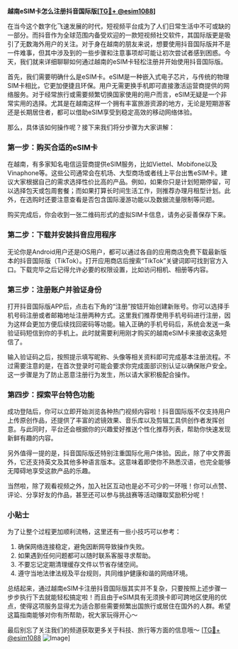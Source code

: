 **越南eSIM卡怎么注册抖音国际版[[TG💪+ @esim1088](https://t.me/s/esim1088)]**

在当今这个数字化飞速发展的时代，短视频平台成为了人们日常生活中不可或缺的一部分。而抖音作为全球范围内备受欢迎的一款短视频社交软件，其国际版更是吸引了无数海外用户的关注。对于身在越南的朋友来说，想要使用抖音国际版并不是一件难事，但其中涉及到的一些步骤和注意事项却可能让初次尝试者感到困惑。今天，我们就来详细聊聊如何通过越南的eSIM卡轻松注册并开始使用抖音国际版。

首先，我们需要明确什么是eSIM卡。eSIM是一种嵌入式电子芯片，与传统的物理SIM卡相比，它更加便捷且环保。用户无需更换手机即可直接激活运营商提供的网络服务。对于经常旅行或需要频繁切换国家使用的用户而言，eSIM无疑是一个非常实用的选择。尤其是在越南这样一个拥有丰富旅游资源的地方，无论是短期游客还是长期居住者，都可以借助eSIM享受到稳定高效的移动网络体验。

那么，具体该如何操作呢？接下来我们将分步骤为大家讲解：

### 第一步：购买合适的eSIM卡

在越南，有多家知名电信运营商提供eSIM服务，比如Viettel、Mobifone以及Vinaphone等。这些公司通常会在机场、大型商场或者线上平台出售eSIM卡。建议大家根据自己的需求选择性价比高的产品。例如，如果你只是计划短期停留，可以选择包天或包周套餐；而如果打算长时间生活工作，则推荐办理月租型计划。此外，在选购时还要注意查看是否包含国际漫游功能以及数据流量限制等问题。

购买完成后，你会收到一张二维码形式的虚拟SIM卡信息，请务必妥善保存下来。

### 第二步：下载并安装抖音应用程序

无论你是Android用户还是iOS用户，都可以通过各自的应用商店免费下载最新版本的抖音国际版（TikTok）。打开应用商店后搜索“TikTok”关键词即可找到官方入口。下载完毕之后记得允许必要的权限设置，比如访问相机、相册等内容。

### 第三步：注册账户并验证身份

打开抖音国际版APP后，点击右下角的“注册”按钮开始创建新账号。你可以选择手机号码注册或者邮箱地址注册两种方式。这里我们推荐使用手机号码进行注册，因为这样会更加方便后续找回密码等功能。输入正确的手机号码后，系统会发送一条验证码短信到你的手机上。此时就需要利用刚才购买的越南eSIM卡来接收这条短信了。

输入验证码之后，按照提示填写昵称、头像等相关资料即可完成基本注册流程。不过需要注意的是，在首次登录时可能会要求你完成面部识别认证以确保账户安全。这一步骤是为了防止恶意注册行为发生，所以请大家积极配合操作。

### 第四步：探索平台特色功能

成功登陆后，你可以立即开始浏览各种热门视频内容啦！抖音国际版不仅支持用户上传原创作品，还提供了丰富的滤镜效果、音乐库以及剪辑工具供创作者发挥创意。与此同时，平台还会根据你的兴趣爱好推送个性化推荐列表，帮助你快速发现新鲜有趣的内容。

另外值得一提的是，抖音国际版还特别注重国际化用户体验。因此，除了中文界面外，它还支持英文及其他多种语言版本。这意味着即使你不熟悉汉语，也完全能够无障碍地享受这款产品的乐趣。

当然啦，除了观看视频之外，加入社区互动也是必不可少的一环哦！你可以点赞、评论、分享好友的作品，甚至还可以参与挑战赛等活动赚取奖励积分呢！

### 小贴士

为了让整个过程更加顺利流畅，这里还有一些小技巧可以参考：
1. 确保网络连接稳定，避免因断网导致操作失败。
2. 如果遇到任何问题都可以随时联系客服寻求帮助。
3. 不要忘记定期清理缓存文件以节省存储空间。
4. 遵守当地法律法规及平台规则，共同维护健康和谐的网络环境。

总结起来，通过越南eSIM卡注册抖音国际版其实并不复杂，只要按照上述步骤一步步执行下去就能轻松搞定啦！而且由于eSIM具有无须换卡即可跨地区使用的优点，使得这项服务显得尤为适合那些需要频繁出国旅行或居住在国外的人群。希望这篇指南能够对你有所帮助，祝大家玩得开心～

最后别忘了关注我们的频道获取更多关于科技、旅行等方面的信息哦～ [[TG💪+ @esim1088](https://t.me/s/esim1088) ![Image](https://i.postimg.cc/4NQfJmqS/Snipaste-2025-05-13-00-14-12.png)]